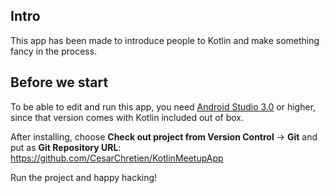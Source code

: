 ## Intro

This app has been made to introduce people to Kotlin and make something fancy in the process.

## Before we start

To be able to edit and run this app, you need [Android Studio 3.0](https://developer.android.com/studio/index.html) or higher, since that version comes with Kotlin included out of box.

After installing, choose **Check out project from Version Control** -> **Git** and put as **Git Repository URL**: https://github.com/CesarChretien/KotlinMeetupApp

Run the project and happy hacking!